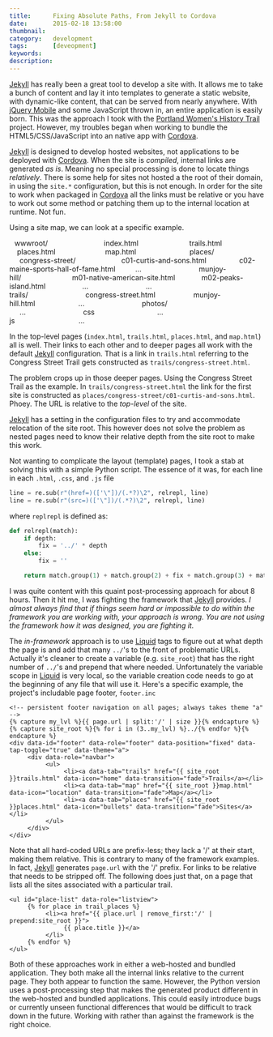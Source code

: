 ```yaml
---
title: 		Fixing Absolute Paths, From Jekyll to Cordova
date: 		2015-02-18 13:58:00
thumbnail:
category:	development
tags: 		[deveopment]
keywords:
description:
---
```

[Jekyll][jekyll] has really been a great tool to develop a site with. It allows me to take a bunch of content and lay it into templates to generate a static website, with dynamic-like content, that can be served from nearly anywhere. With [jQuery Mobile][jqm] and some JavaScript thrown in, an entire application is easily born. This was the approach I took with the [Portland Women's History Trail][pwht] project. However, my troubles began when working to bundle the HTML5/CSS/JavaScript into an native app with [Cordova][cordova].

[Jekyll][jekyll] is designed to develop hosted websites, not applications to be deployed with [Cordova][cordova]. When the site is _compiled_, internal links are generated _as is_. Meaning no special processing is done to locate things _relatively_. There is some help for sites not hosted a the root of their domain, in using the `site.*` configuration, but this is not enough. In order for the site to work when packaged in [Cordova][cordova] all the links must be relative or you have to work out some method or patching them up to the internal location at runtime. Not fun.

Using a site map, we can look at a specific example.

    wwwroot/                                    
      index.html                                
      trails.html                               
      places.html                               
      map.html                                  
      places/                                   
        congress-street/                        
          c01-curtis-and-sons.html              
          c02-maine-sports-hall-of-fame.html    
          ...                                   
        munjoy-hill/                            
          m01-native-american-site.html         
          m02-peaks-island.html                 
          ...                                   
        ...                                     
      trails/                                   
        congress-street.html                    
        munjoy-hill.html                        
        ...                                     
      photos/                                   
        ...                                     
      css                                       
        ...                                     
      js                                        
        ...                                     

In the top-level pages (`index.html`, `trails.html`, `places.html`, and `map.html`) all is well. Their links to each other and to deeper pages all work with the default [Jekyll][jekyll] configuration. That is a link in `trails.html` referring to the Congress Street Trail gets constructed as `trails/congress-street.html`.

The problem crops up in those deeper pages. Using the Congress Street Trail as the example. In `trails/congress-street.html` the link for the first site is constructed as `places/congress-street/c01-curtis-and-sons.html`. Phoey. The URL is relative to the _top-level_ of the site.

[Jekyll][jekyll] has a setting in the configuration files to try and accommodate relocation of the site root. This however does not solve the problem as nested pages need to know their relative depth from the site root to make this work.

Not wanting to complicate the layout (template) pages, I took a stab at solving this with a simple Python script. The essence of it was, for each line in each `.html`, `.css`, and `.js` file

````python
line = re.sub(r"(href=)(['\"])/(.*?)\2", relrepl, line)
line = re.sub(r"(src=)(['\"])/(.*?)\2", relrepl, line)
````

where `replrepl` is defined as:

````python
def relrepl(match):
    if depth:
        fix = '../' * depth
    else:
        fix = ''

    return match.group(1) + match.group(2) + fix + match.group(3) + match.group(2)
````

I was quite content with this quaint post-processing approach for about 8 hours. Then it hit me, I was fighting the framework that [Jekyll][jekyll] provides. _*I almost always find that if things seem hard or impossible to do within the framework you are working with, your approach is wrong. You are not using the framework how it was designed, you are fighting it.*_

The _in-framework_ approach is to use [Liquid][liquid] tags to figure out at what depth the page is and add that many `../`'s to the front of problematic URLs. Actually it's cleaner to create a variable (e.g. `site_root`) that has the right number of `../`'s and prepend that where needed. Unfortunately the variable scope in [Liquid][liquid] is very local, so the variable creation code needs to go at the beginning of any file that will use it. Here's a specific example, the project's includable page footer, `footer.inc`

````
<!-- persistent footer navigation on all pages; always takes theme "a" -->
{% capture my_lvl %}{{ page.url | split:'/' | size }}{% endcapture %}{% capture site_root %}{% for i in (3..my_lvl) %}../{% endfor %}{% endcapture %}
<div data-id="footer" data-role="footer" data-position="fixed" data-tap-toggle="true" data-theme="a">
     <div data-role="navbar">
          <ul>
               <li><a data-tab="trails" href="{{ site_root }}trails.html" data-icon="home" data-transition="fade">Trails</a></li>
               <li><a data-tab="map" href="{{ site_root }}map.html" data-icon="location" data-transition="fade">Map</a></li>
               <li><a data-tab="places" href="{{ site_root }}places.html" data-icon="bullets" data-transition="fade">Sites</a></li>
          </ul>
     </div>
</div>
````

Note that all hard-coded URLs are prefix-less; they lack a '/' at their start, making them relative. This is contrary to many of the framework examples. In fact, [Jekyll][jekyll] generates `page.url` with the '/' prefix. For links to be relative that needs to be stripped off. The following does just that, on a page that lists all the sites associated with a particular trail.

````
<ul id="place-list" data-role="listview">
     {% for place in trail_places %}
          <li><a href="{{ place.url | remove_first:'/' | prepend:site_root }}">
               {{ place.title }}</a>
          </li>
     {% endfor %}
</ul>
````

Both of these approaches work in either a web-hosted and bundled application. They both make all the internal links relative to the current page. They both appear to function the same. However, the Python version uses a post-processing step that makes the generated product different in the web-hosted and bundled applications. This could easily introduce bugs or currently unseen functional differences that would be difficult to track down in the future. Working with rather than against the framework is the right choice.

  [liquid]: http://liquidmarkup.org
  [jqm]: http://jquerymobile.com
  [cordova]: http://cordova.apache.org
  [jekyll]: http://jekyllrb.com
  [pwht]: http://media.usm.maine.edu/houser/pwht

